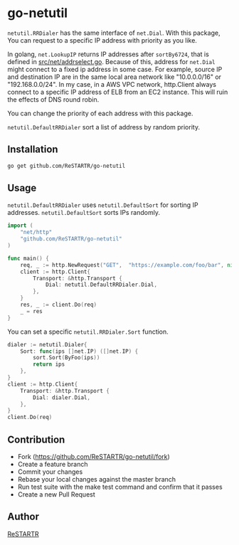 go-netutil
====

`netutil.RRDialer` has the same interface of `net.Dial`.
With this package, You can request to a specific IP address with priority as you like.

In golang, `net.LookupIP` returns IP addresses after `sortBy6724`, that is defined in [src/net/addrselect.go](https://golang.org/src/net/addrselect.go).
Because of this, address for `net.Dial` might connect to a fixed ip address in some case.
For example, source IP and destination IP are in the same local area network like "10.0.0.0/16" or "192.168.0.0/24".
In my case, in a AWS VPC network, http.Client always connect to a specific IP address of ELB from an EC2 instance.
This will ruin the effects of DNS round robin.

You can change the priority of each address with this package.

`netutil.DefaultRRDialer` sort a list of address by random priority.

Installation
----

```bash
go get github.com/ReSTARTR/go-netutil
```

Usage
----

`netutil.DefaultRRDialer` uses `netutil.DefaultSort` for sorting IP addresses.
`netutil.DefaultSort` sorts IPs randomly.

```go
import (
	"net/http"
	"github.com/ReSTARTR/go-netutil"
)

func main() {
	req, _ := http.NewRequest("GET",  "https://example.com/foo/bar", nil)
	client := http.Client{
		Transport: &http.Transport {
			Dial: netutil.DefaultRRDialer.Dial,
		},
	}
	res, _ := client.Do(req)
	_ = res
}
```

You can set a specific `netutil.RRDialer.Sort` function.

```go
dialer := netutil.Dialer{
	Sort: func(ips []net.IP) ([]net.IP) {
		sort.Sort(ByFoo(ips))
		return ips
	},
}
client := http.Client{
	Transport: &http.Transport {
		Dial: dialer.Dial,
	},
}
client.Do(req)
```


Contribution
----

- Fork (https://github.com/ReSTARTR/go-netutil/fork)
- Create a feature branch
- Commit your changes
- Rebase your local changes against the master branch
- Run test suite with the make test command and confirm that it passes
- Create a new Pull Request

Author
----

[ReSTARTR](https://github.com/ReSTARTR)
